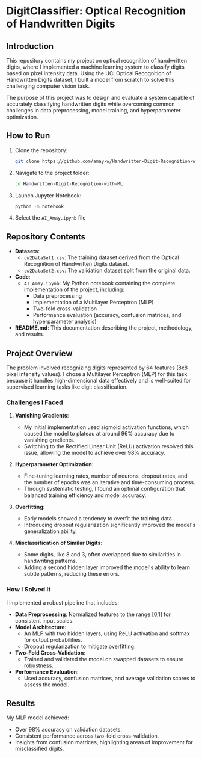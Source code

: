# DigitClassifier: Optical Recognition of Handwritten Digits

## Introduction

This repository contains my project on optical recognition of handwritten digits, where I implemented a machine learning system to classify digits based on pixel intensity data. Using the UCI Optical Recognition of Handwritten Digits dataset, I built a model from scratch to solve this challenging computer vision task.

The purpose of this project was to design and evaluate a system capable of accurately classifying handwritten digits while overcoming common challenges in data preprocessing, model training, and hyperparameter optimization.

## How to Run

1. Clone the repository:
   ```bash
   git clone https://github.com/amay-w/Handwritten-Digit-Recognition-with-ML
2. Navigate to the project folder:
   ```bash
   cd Handwritten-Digit-Recognition-with-ML
3. Launch Jupyter Notebook:
   ```bash
   python -m notebook
4. Select the `AI_Amay.ipynb` file



## Repository Contents

- **Datasets**:
  - `cw2DataSet1.csv`: The training dataset derived from the Optical Recognition of Handwritten Digits dataset.
  - `cw2DataSet2.csv`: The validation dataset split from the original data.
- **Code**:
  - `AI_Amay.ipynb`: My Python notebook containing the complete implementation of the project, including:
    - Data preprocessing
    - Implementation of a Multilayer Perceptron (MLP)
    - Two-fold cross-validation
    - Performance evaluation (accuracy, confusion matrices, and hyperparameter analysis)
- **README.md**: This documentation describing the project, methodology, and results.

## Project Overview

The problem involved recognizing digits represented by 64 features (8x8 pixel intensity values). I chose a Multilayer Perceptron (MLP) for this task because it handles high-dimensional data effectively and is well-suited for supervised learning tasks like digit classification.

### Challenges I Faced

1. **Vanishing Gradients**:
   - My initial implementation used sigmoid activation functions, which caused the model to plateau at around 96% accuracy due to vanishing gradients.
   - Switching to the Rectified Linear Unit (ReLU) activation resolved this issue, allowing the model to achieve over 98% accuracy.

2. **Hyperparameter Optimization**:
   - Fine-tuning learning rates, number of neurons, dropout rates, and the number of epochs was an iterative and time-consuming process.
   - Through systematic testing, I found an optimal configuration that balanced training efficiency and model accuracy.

3. **Overfitting**:
   - Early models showed a tendency to overfit the training data.
   - Introducing dropout regularization significantly improved the model's generalization ability.

4. **Misclassification of Similar Digits**:
   - Some digits, like 8 and 3, often overlapped due to similarities in handwriting patterns.
   - Adding a second hidden layer improved the model's ability to learn subtle patterns, reducing these errors.

### How I Solved It

I implemented a robust pipeline that includes:
- **Data Preprocessing**: Normalized features to the range [0,1] for consistent input scales.
- **Model Architecture**: 
  - An MLP with two hidden layers, using ReLU activation and softmax for output probabilities.
  - Dropout regularization to mitigate overfitting.
- **Two-Fold Cross-Validation**:
  - Trained and validated the model on swapped datasets to ensure robustness.
- **Performance Evaluation**:
  - Used accuracy, confusion matrices, and average validation scores to assess the model.

## Results

My MLP model achieved:
- Over 98% accuracy on validation datasets.
- Consistent performance across two-fold cross-validation.
- Insights from confusion matrices, highlighting areas of improvement for misclassified digits.


